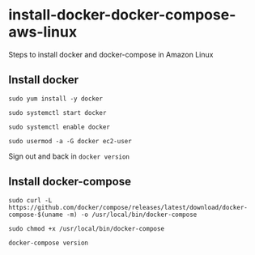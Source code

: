 # install-docker-docker-compose-aws-linux
Steps to install docker and docker-compose in Amazon Linux

## Install docker
`sudo yum install -y docker`

`sudo systemctl start docker`

`sudo systemctl enable docker`

`sudo usermod -a -G docker ec2-user`

Sign out and back in
`docker version`

## Install docker-compose
`sudo curl -L https://github.com/docker/compose/releases/latest/download/docker-compose-$(uname -m) -o /usr/local/bin/docker-compose`

`sudo chmod +x /usr/local/bin/docker-compose`

`docker-compose version`
